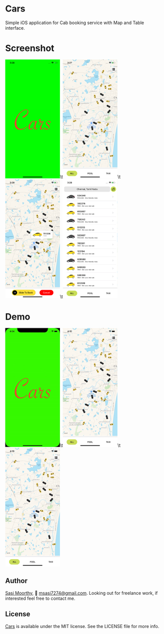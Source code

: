 # Cars
Simple iOS application for Cab booking service with Map and Table interface.

# Screenshot

<img src="https://github.com/Sa74/Cars/blob/master/Cars/Cars/Screens/1.png" width="175">\t<img src="https://github.com/Sa74/Cars/blob/master/Cars/Cars/Screens/2.png" width="175">\t<img src="https://github.com/Sa74/Cars/blob/master/Cars/Cars/Screens/3.png" width="175">\t<img src="https://github.com/Sa74/Cars/blob/master/Cars/Cars/Screens/4.png" width="175">

# Demo

<img src="https://github.com/Sa74/Cars/blob/master/Cars/Cars/Screens/demo1.gif" width="175">\t<img src="https://github.com/Sa74/Cars/blob/master/Cars/Cars/Screens/demo2.gif" width="175">\t<img src="https://github.com/Sa74/Cars/blob/master/Cars/Cars/Screens/demo3.gif" width="175">


## Author

[Sasi Moorthy](https://twitter.com/Sasi3726), 📧 msasi7274@gmail.com. Looking out for freelance work, if interested feel free to contact me.

## License

[Cars](https://github.com/Sa74/Cars) is available under the MIT license. See the LICENSE file for more info.
